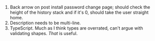 1. Back arrow on post install password change page; should check the height of the history stack and if it's 0, should take the user straight home.
1. Description needs to be multi-line.
1. TypeScript. Much as I think types are overrated, can't argue with validating shapes. _That_ is useful.
